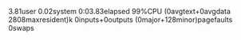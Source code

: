 3.81user 0.02system 0:03.83elapsed 99%CPU (0avgtext+0avgdata 2808maxresident)k
0inputs+0outputs (0major+128minor)pagefaults 0swaps
